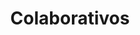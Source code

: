---
language: es
layout: equipo
title: Colaborativos
permalink: /equipo/
url-otro-idioma: /en/team/
template: light

capitulo1-titulo: Somos un estudio de diseño y tecnología
capitulo1-descripcion: Los paseos urbanos Jane’s Walk surgieron como homenaje a la figura e ideas de la escritora y activista estadounidense Jane Jacobs . Su obra cuestionó el modelo de urbanismo dominante en la segunda mitad del siglo XX basado en el uso del automóvil y la ciudad segregada. Jane Jacobs insistió en la importancia de aquellos aspectos que cohesionan el tejido
capitulo2-titulo: Colaborativos
capitulo2-descripcion: Los paseos urbanos Jane’s Walk surgieron como homenaje a la figura e ideas de la escritora y activista estadounidense Jane Jacobs . Su obra cuestionó el modelo de urbanismo dominante en 
capitulo3-titulo: Hemos colaborado con
capitulo3-descripcion: Los paseos urbanos Jane’s Walk surgieron como homenaje a la figura e ideas de la escritora y activista estadounidense Jane Jacobs . Su obra cuestionó el modelo de urbanismo dominante en 
---
